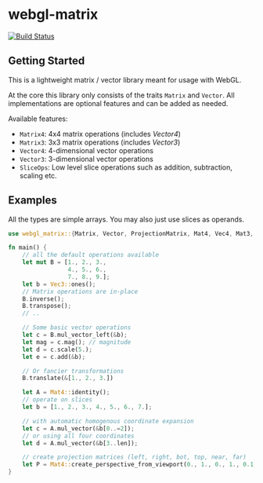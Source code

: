webgl-matrix
============

[![Build Status](https://dev.azure.com/ackermlion/webgl-matrix/_apis/build/status/liona24.webgl-matrix?branchName=master)](https://dev.azure.com/ackermlion/webgl-matrix/_build/latest?definitionId=1&branchName=master)

## Getting Started

This is a lightweight matrix / vector library meant for usage with WebGL.

At the core this library only consists of the traits `Matrix` and `Vector`. All implementations are optional features and can be added as needed.

Available features:
* `Matrix4`: 4x4 matrix operations (includes *Vector4*)
* `Matrix3`: 3x3 matrix operations (includes *Vector3*)
* `Vector4`: 4-dimensional vector operations
* `Vector3`: 3-dimensional vector operations
* `SliceOps`: Low level slice operations such as addition, subtraction, scaling etc.

## Examples

All the types are simple arrays. You may also just use slices as operands.

```rust
use webgl_matrix::{Matrix, Vector, ProjectionMatrix, Mat4, Vec4, Mat3, Vec3};

fn main() {
    // all the default operations available
    let mut B = [1., 2., 3.,
                 4., 5., 6.,
                 7., 8., 9.];
    let b = Vec3::ones();
    // Matrix operations are in-place
    B.inverse();
    B.transpose();
    // ..

    // Some basic vector operations
    let c = B.mul_vector_left(&b);
    let mag = c.mag(); // magnitude
    let d = c.scale(5.);
    let e = c.add(&b);

    // Or fancier transformations
    B.translate(&[1., 2., 3.])

    let A = Mat4::identity();
    // operate on slices
    let b = [1., 2., 3., 4., 5., 6., 7.];

    // with automatic homogenous coordinate expansion
    let c = A.mul_vector(&b[0..=2]);
    // or using all four coordinates
    let d = A.mul_vector(&b[3..len]);

    // create projection matrices (left, right, bot, top, near, far)
    let P = Mat4::create_perspective_from_viewport(0., 1., 0., 1., 0.1, 10.);
}
```
